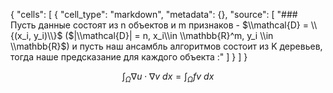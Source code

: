 
{
 "cells": [
{
   "cell_type": "markdown",
   "metadata": {},
   "source": [
    "### Пусть данные состоят из n объектов и m признаков - $\\mathcal{D} = \\{(x_i, y_i)\\}$ ($|\\mathcal{D}| = n, x_i\\in \\mathbb{R}^m, y_i \\in \\mathbb{R}$) и пусть наш ансамбль алгоритмов состоит из K деревьев, тогда наше предсказание для каждого объекта :"
   ]
  }
  ]
}

$$\int_\Omega \nabla u \cdot \nabla v~dx = \int_\Omega fv~dx$$

